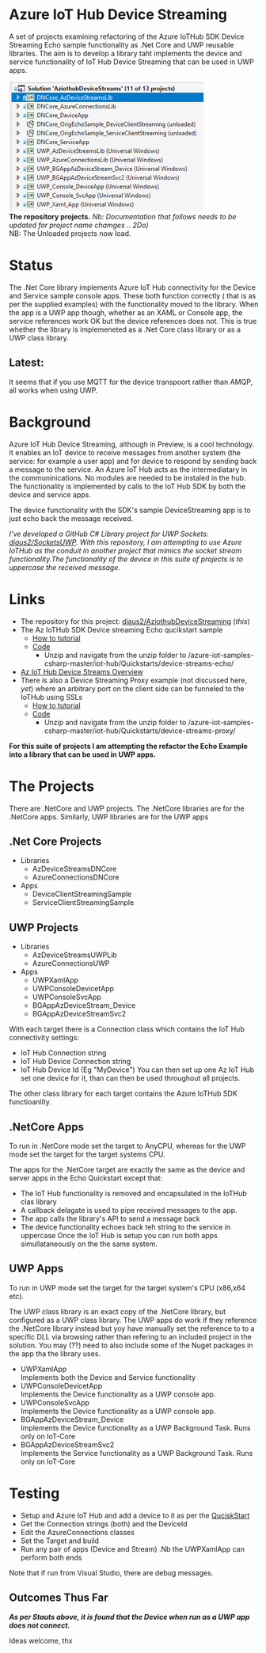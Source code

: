 # Azure IoT Hub Device Streaming
A set of projects examining refactoring of the Azure IoTHub SDK Device Streaming Echo sample functionality as .Net Core and UWP reusable libraries. The aim is to develop a library taht implements the device and service functionality of IoT Hub Device Streaming that can be used in UWP apps.

![Solution Explorer](https://github.com/djaus2/AziothubDeviceStreaming/blob/master/images/Capture001.PNG)<br>
**The repository projects.** _Nb: Documentation that follows needs to be updated for project name chamges .. 2Do)_<br>
NB: The Unloaded projects now load.

# Status
The .Net Core library implements Azure IoT Hub connectivity for the Device and Service sample console apps. 
These both function correctly ( that is as per the supplied examples) with the functionality moved to the library. 
When the app is a UWP app though, whether as an XAML or Console app, the service references work OK but the device references does not. 
This is true whether the library is implemeneted as a .Net Core class library or as a UWP class library.
## Latest:
It seems that if you use MQTT for the device transpoort rather than AMQP, all works when using UWP.

# Background
Azure IoT Hub Device Streaming, although in Preview, is a cool technology. It enables an IoT device to receive messages from another system (the service: for example a user app) and for device to respond by sending back a message to the service. An Azure IoT Hub acts as the intermediatary in the communinications. No modules are needed to be instaled in the hub. The functionality is implemented by calls to the IoT Hub SDK by both the device and service apps.

The device functionality with the SDK's sample DeviceStreaming app is to just echo back the message received. 

_I’ve developed a GitHub C# Library project for UWP Sockets:  [djaus2/SocketsUWP](https://github.com/djaus2/SocketsUWP). 
With this repository, I am attempting to use Azure IoTHub as the conduit in another project that mimics the socket stream functionality.The functionality of the device in this suite of projects is to uppercase the received message._

# Links
- The repository for this project:  [djaus2/AziothubDeviceStreaming](https://github.com/djaus2/AziothubDeviceStreaming) (_this_)
- The Az IoTHub SDK Device streaming Echo qucikstart sample
  - [How to tutorial](https://docs.microsoft.com/en-us/azure/iot-hub/quickstart-device-streams-echo-csharp)
  - [Code](https://github.com/Azure-Samples/azure-iot-samples-csharp/archive/master.zip)
    - Unzip and navigate from the unzip folder to /azure-iot-samples-csharp-master/iot-hub/Quickstarts/device-streams-echo/
- [Az IoT Hub Device Streams Overview](https://docs.microsoft.com/en-us/azure/iot-hub/iot-hub-device-streams-overview)
- There is also a Device Streaming Proxy example (not discussed here, _yet_) where an arbitrary port on the client side can be funneled to the IoTHub using SSLs
  - [How to tutorial](https://docs.microsoft.com/en-us/azure/iot-hub/quickstart-device-streams-proxy-csharp)
  - [Code](https://github.com/Azure-Samples/azure-iot-samples-csharp/archive/master.zip)
    - Unzip and navigate from the unzip folder to /azure-iot-samples-csharp-master/iot-hub/Quickstarts/device-streams-proxy/

**For this suite of projects I am attempting the refactor the Echo Example into a library that can be used in UWP apps.**

# The Projects
There are .NetCore and UWP projects. The .NetCore libraries are for the .NetCore apps. 
Similarly, UWP libraries are for the UWP apps

## .Net Core Projects
- Libraries
	- AzDeviceStreamsDNCore
	- AzureConnectionsDNCore
- Apps
	- DeviceClientStreamingSample
	- ServiceClientStreamingSample

## UWP Projects
- Libraries
	- AzDeviceStreamsUWPLib
	- AzureConnectionsUWP
- Apps
	- UWPXamlApp
	- UWPConsoleDevicetApp
	- UWPConsoleSvcApp
	- BGAppAzDeviceStream_Device
	- BGAppAzDeviceStreamSvc2

With each target there is a Connection class which contains the IoT Hub connectivity settings:
- IoT Hub Connection string
- IoT Hub Device Connection string
- IoT Hub Device Id (Eg "MyDevice")
You can then set up one Az IoT Hub set one device for it, than can then be used throughout all projects.

The other class library for each target contains the Azure IoTHub SDK functioanlity.

## .NetCore Apps
To run in .NetCore mode set the target to AnyCPU, whereas for the UWP mode set the target for the target systems CPU.

The apps for the .NetCore target are exactly the same as the device and server apps in the Echo Quickstart except that:
- The IoT Hub functionality is removed and encapsulated in the IoTHub clas library
- A callback delagate is used to pipe received messages to the app.
- The app calls the library's API to send a message back
- The device functionality echoes back teh string to the service in uppercase
Once the IoT Hub is setup you can run both apps simullataneously on the the same system.

## UWP Apps
To run in UWP mode set the  target for the target system's CPU (x86,x64 etc).

The UWP class library is an exact copy of the .NetCore library, but configured as a UWP class library.
The UWP apps do work if they reference the .NetCore library instead but yoy have manually set the reference to to a specific DLL via browsing rather than refering to an included project in the solution. You may (??) need to also include some of the Nuget packages in the app tha the library uses. 

- UWPXamlApp<br>
Implements both the Device and Service functionality
- UWPConsoleDevicetApp<br>
Implements the Device functionality as a UWP console app.
- UWPConsoleSvcApp<br>
Implements the Device functionality as a UWP console app.
- BGAppAzDeviceStream_Device<br>
Implements the Device functionality as a UWP Background Task. Runs only on IoT-Core
- BGAppAzDeviceStreamSvc2<br>
Implements the Service functionality as a UWP Background Task. Runs only on IoT-Core

# Testing
- Setup and Azure IoT Hub and add a device to it as per the [QuciskStart]((https://docs.microsoft.com/en-us/azure/iot-hub/quickstart-device-streams-echo-csharp))
- Get the Connection strings (both) and the DeviceId
- Edit the AzureConnections classes
- Set the Target and build
- Run any pair of apps (Device and Stream) .Nb the UWPXamlApp can perform both ends

Note that if run from Visual Studio, there are debug messages.

## Outcomes Thus Far
**_As per Stauts above, it is found that the Device when run as a UWP app does not connect._**

Ideas welcome, thx
